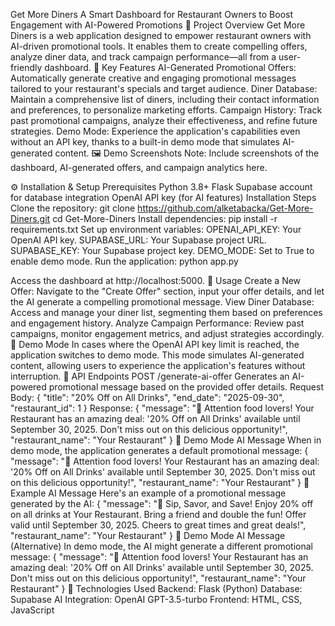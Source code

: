 Get More Diners
A Smart Dashboard for Restaurant Owners to Boost Engagement with AI-Powered Promotions
🚀 Project Overview
Get More Diners is a web application designed to empower restaurant owners with AI-driven promotional tools. It enables them to create compelling offers, analyze diner data, and track campaign performance—all from a user-friendly dashboard.
🧠 Key Features
AI-Generated Promotional Offers: Automatically generate creative and engaging promotional messages tailored to your restaurant's specials and target audience.
Diner Database: Maintain a comprehensive list of diners, including their contact information and preferences, to personalize marketing efforts.
Campaign History: Track past promotional campaigns, analyze their effectiveness, and refine future strategies.
Demo Mode: Experience the application's capabilities even without an API key, thanks to a built-in demo mode that simulates AI-generated content.
🖼️ Demo Screenshots
Note: Include screenshots of the dashboard, AI-generated offers, and campaign analytics here.

⚙️ Installation & Setup
Prerequisites
Python 3.8+
Flask
Supabase account for database integration
OpenAI API key (for AI features)
Installation Steps
Clone the repository:
git clone https://github.com/alketabacka/Get-More-Diners.git
cd Get-More-Diners
Install dependencies:
pip install -r requirements.txt
Set up environment variables:
OPENAI_API_KEY: Your OpenAI API key.
SUPABASE_URL: Your Supabase project URL.
SUPABASE_KEY: Your Supabase project key.
DEMO_MODE: Set to True to enable demo mode.
Run the application:
python app.py

Access the dashboard at http://localhost:5000.
🧪 Usage
Create a New Offer: Navigate to the "Create Offer" section, input your offer details, and let the AI generate a compelling promotional message.
View Diner Database: Access and manage your diner list, segmenting them based on preferences and engagement history.
Analyze Campaign Performance: Review past campaigns, monitor engagement metrics, and adjust strategies accordingly.
🧪 Demo Mode
In cases where the OpenAI API key limit is reached, the application switches to demo mode. This mode simulates AI-generated content, allowing users to experience the application's features without interruption.
🧪 API Endpoints
POST /generate-ai-offer
Generates an AI-powered promotional message based on the provided offer details.
Request Body:
{
  "title": "20% Off on All Drinks",
  "end_date": "2025-09-30",
  "restaurant_id": 1
}
Response:
{
  "message": "🎉 Attention food lovers! Your Restaurant has an amazing deal: '20% Off on All Drinks' available until September 30, 2025. Don't miss out on this delicious opportunity!",
  "restaurant_name": "Your Restaurant"
}
🧪 Demo Mode AI Message
When in demo mode, the application generates a default promotional message:
{
  "message": "🎉 Attention food lovers! Your Restaurant has an amazing deal: '20% Off on All Drinks' available until September 30, 2025. Don't miss out on this delicious opportunity!",
  "restaurant_name": "Your Restaurant"
}
🧪 Example AI Message
Here's an example of a promotional message generated by the AI:
{
  "message": "🍹 Sip, Savor, and Save! Enjoy 20% off on all drinks at Your Restaurant. Bring a friend and double the fun! Offer valid until September 30, 2025. Cheers to great times and great deals!",
  "restaurant_name": "Your Restaurant"
}
🧪 Demo Mode AI Message (Alternative)
In demo mode, the AI might generate a different promotional message:
{
  "message": "🎉 Attention food lovers! Your Restaurant has an amazing deal: '20% Off on All Drinks' available until September 30, 2025. Don't miss out on this delicious opportunity!",
  "restaurant_name": "Your Restaurant"
}
🔧 Technologies Used
Backend: Flask (Python)
Database: Supabase
AI Integration: OpenAI GPT-3.5-turbo
Frontend: HTML, CSS, JavaScript


